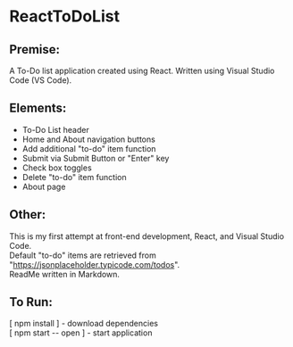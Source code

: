 # ReactToDoList

## Premise:

A To-Do list application created using React. Written using Visual Studio Code (VS Code).

## Elements:

* To-Do List header
* Home and About navigation buttons
* Add additional "to-do" item function
* Submit via Submit Button or "Enter" key
* Check box toggles
* Delete "to-do" item function
* About page

## Other:

This is my first attempt at front-end development, React, and Visual Studio Code.   
Default "to-do" items are retrieved from "https://jsonplaceholder.typicode.com/todos".   
ReadMe written in Markdown.

## To Run:  

[ npm install ] - download dependencies  
[ npm start -- open ] - start application

